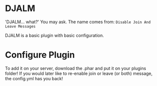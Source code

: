 # DJALM
'DJALM... what?' You may ask. The name comes from: `Disable Join And Leave Messages`

DJALM is a basic plugin with basic configuration.

# Configure Plugin 
To add it on your server, download the .phar and put it on your plugins folder! 
If you would later like to re-enable join or leave (or both) message, the config.yml has you back!

